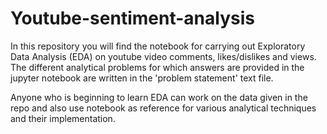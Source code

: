 # Youtube-sentiment-analysis

In this repository you will find the notebook for carrying out Exploratory Data Analysis (EDA) on youtube video comments, likes/dislikes and views. 
The different analytical problems for which answers are provided in the jupyter notebook are written in the 'problem statement' text file.

Anyone who is beginning to learn EDA can work on the data given in the repo and also use notebook as reference for various analytical techniques
and their implementation.
